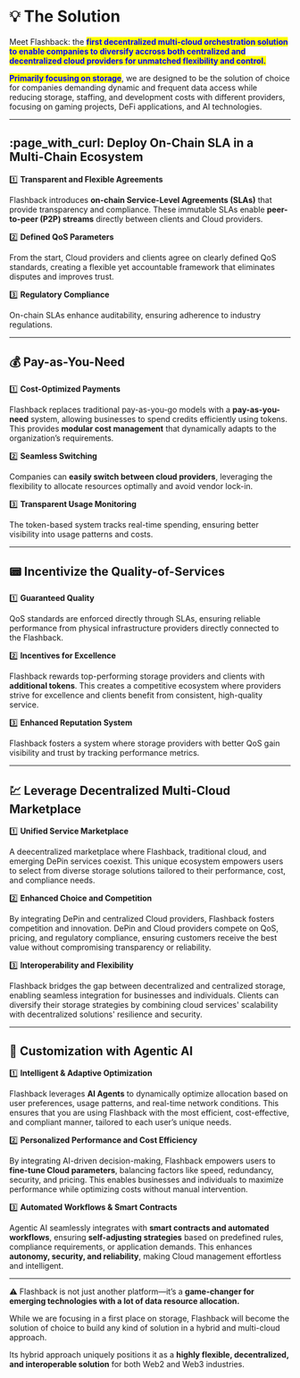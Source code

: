 # 💡 The Solution

Meet Flashback: the <mark style="color:blue;">**first decentralized multi-cloud orchestration solution to enable companies to diversify accross both centralized and decentralized cloud providers for unmatched flexibility and control.**</mark>

<mark style="color:blue;">**Primarily focusing on storage**</mark>, we are designed to be the solution of choice for companies demanding dynamic and frequent data access while reducing storage, staffing, and development costs with different providers, focusing on gaming projects, DeFi applications, and AI technologies.

***

## :page\_with\_curl: **Deploy On-Chain SLA in a Multi-Chain Ecosystem**

:one: **Transparent and Flexible Agreements**

Flashback introduces **on-chain Service-Level Agreements (SLAs)** that provide transparency and compliance. These immutable SLAs enable **peer-to-peer (P2P) streams** directly between clients and Cloud providers.

:two: **Defined QoS Parameters**

From the start, Cloud providers and clients agree on clearly defined QoS standards, creating a flexible yet accountable framework that eliminates disputes and improves trust.

:three: **Regulatory Compliance**

On-chain SLAs enhance auditability, ensuring adherence to industry regulations.

***

## :moneybag: **Pay-as-You-Need**

:one: **Cost-Optimized Payments**

Flashback replaces traditional pay-as-you-go models with a **pay-as-you-need** system, allowing businesses to spend credits efficiently using tokens. This provides **modular cost management** that dynamically adapts to the organization’s requirements.

:two: **Seamless Switching**

Companies can **easily switch between cloud providers**, leveraging the flexibility to allocate resources optimally and avoid vendor lock-in.

:three: **Transparent Usage Monitoring**

The token-based system tracks real-time spending, ensuring better visibility into usage patterns and costs.

***

## :pager: **Incentivize the Quality-of-Services**

:one: **Guaranteed Quality**

QoS standards are enforced directly through SLAs, ensuring reliable performance from physical infrastructure providers directly connected to the Flashback.

:two: **Incentives for Excellence**

Flashback rewards top-performing storage providers and clients with **additional tokens**. This creates a competitive ecosystem where providers strive for excellence and clients benefit from consistent, high-quality service.

:three: **Enhanced Reputation System**

Flashback fosters a system where storage providers with better QoS gain visibility and trust by tracking performance metrics.

***

## :chart: **Leverage Decentralized Multi-Cloud** Marketplace

:one: **Unified Service Marketplace**

A deecentralized marketplace where Flashback, traditional cloud, and emerging DePin services coexist. This unique ecosystem empowers users to select from diverse storage solutions tailored to their performance, cost, and compliance needs.

:two: **Enhanced Choice and Competition**

By integrating DePin and centralized Cloud providers, Flashback fosters competition and innovation. DePin and Cloud providers compete on QoS, pricing, and regulatory compliance, ensuring customers receive the best value without compromising transparency or reliability.

:three: **Interoperability and Flexibility**

Flashback bridges the gap between decentralized and centralized storage, enabling seamless integration for businesses and individuals. Clients can diversify their storage strategies by combining cloud services' scalability with decentralized solutions' resilience and security.

***

## :robot: **Customization with Agentic AI**

:one: **Intelligent & Adaptive Optimization**

Flashback leverages **AI Agents** to dynamically optimize allocation based on user preferences, usage patterns, and real-time network conditions. This ensures that you are using Flashback with the most efficient, cost-effective, and compliant manner, tailored to each user’s unique needs.

:two:  **Personalized Performance and Cost Efficiency**

By integrating AI-driven decision-making, Flashback empowers users to **fine-tune Cloud parameters**, balancing factors like speed, redundancy, security, and pricing. This enables businesses and individuals to maximize performance while optimizing costs without manual intervention.

:three: **Automated Workflows & Smart Contracts**

Agentic AI seamlessly integrates with **smart contracts and automated workflows**, ensuring **self-adjusting strategies** based on predefined rules, compliance requirements, or application demands. This enhances **autonomy, security, and reliability**, making Cloud management effortless and intelligent.

***

:warning: Flashback is not just another platform—it’s a **game-changer for emerging technologies with a lot of data resource allocation.**&#x20;

While we are focusing in a first place on storage, Flashback will become the solution of choice to build any kind of solution in a hybrid and multi-cloud approach.

Its hybrid approach uniquely positions it as a **highly flexible, decentralized, and interoperable solution** for both Web2 and Web3 industries.
